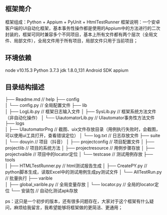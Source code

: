 框架简介
---
  框架组成：Python + Appium + PyUnit + HtmlTestRunner
  框架说明：一个安卓客户端的UI自动化框架，基本事务性操作都是使用的Appium中的方法进行的二次封装的，框架可同时兼容多个不同项目，基本上所有文件都有两个层次（全局文件、局部文件），全局文件用于所有项目，局部文件只用于当前项目；

环境依赖
---
  node v10.15.3
  Python 3.7.3
  jdk 1.8.0_131
  Android SDK
  appium

目录结构描述
---
  ├── Readme.md        // help
  ├── config                      
  │    └── config.py        // 全局配置文件
  ├── lib                      
  │    ├── LogLib.py        // 框架日志输入文件
  │    ├── SysLib.py        // 框架系统方法文件（非自动化操作）
  │    └── UiautomatorLib.py        // UIautomator事务性方法文件
  ├── logs                      
  │    ├── UIautomatorPng        // 截图、uix文件存放目录（用例执行失败时，会截图，可以使用ui工具打开，查看错误定位）
  │    └── log.txt        // 日志存放文件
  ├── suite                      
  │    └── douyin        // 项目（抖音）
  │        ├── projectconfig        // 项目配置文件 
  │        ├── projectlib        // 项目的系统方法
  │        ├── projectresource        // 用例步骤存放
  │        ├── projectvaible        // 项目中的locator定位
  │        └── testcase        // 测试用例存放
  ├── tools                      
  │    ├── HTMLTestRunner.py        // html测试报告生成
  │    ├── CreatePY.py        // python脚本生成，读取Excel中的测试用例生成py测试文件
  │    └── AllTestRun.py        // 批量执行
  ├── varible                      
  │    ├── global_varible.py        // 全局变量存放
  │    └── locator.py        // 全局的locator定位
  └── 安装包        // 自动化测试apk存放

  ps：这只是一个初步的版本，还有很多问题存在，大家对于这个框架有什么疑问，麻烦给我留言，我希望能够将框架做的更简洁、更通用；
